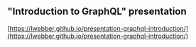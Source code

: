 ## "Introduction to GraphQL" presentation

[https://lwebber.github.io/presentation-graphql-introduction/](https://lwebber.github.io/presentation-graphql-introduction/)
